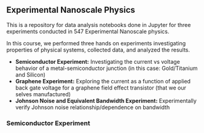 ## **Experimental Nanoscale Physics**

This is a repository for data analysis notebooks done in Jupyter for three experiments conducted in 547 Experimental Nanoscale physics.

In this course, we performed three hands on experiments investigating properties of physical systems, collected data, and analyzed the results. 
  - **Semiconductor Experiment:** Investigating the current vs voltage behavior of a metal-semiconductor junction (in this case: Gold/Titanium and Silicon)
  - **Graphene Experiment:** Exploring the current as a function of applied back gate voltage for a graphene field effect transistor (that we our selves manufactured) 
  - **Johnson Noise and Equivalent Bandwidth Experiment:** Experimentally verify Johnson noise relationship/dependence on bandwidth 

### **Semiconductor Experiment**

